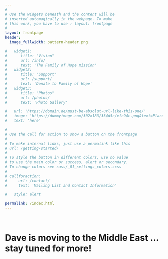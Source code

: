 ```yaml
---
#
# Use the widgets beneath and the content will be
# inserted automagically in the webpage. To make
# this work, you have to use › layout: frontpage
#
layout: frontpage
header:
  image_fullwidth: pattern-header.png

#   widget1:
#      title: "Vision"
#      url: /info/
#      text: 'The Family of Hope mission'
#   widget2:
#      title: "Support"
#      url: /support/
#      text: 'Donate to Family of Hope'
#   widget3:
#      title: "Photos"
#      url: /photos/
#      text: 'Photo Gallery'

#   url: 'https://domain.de/must-be-absolut-url-like-this-one/'
#   image: 'https://dummyimage.com/302x183/334d5c/efc94c.png&text=Placeholder'
#   text: 'here'

#
# Use the call for action to show a button on the frontpage
#
# To make internal links, just use a permalink like this
# url: /getting-started/
#
# To style the button in different colors, use no value
# to use the main color or success, alert or secondary.
# To change colors see sass/_01_settings_colors.scss
#
# callforaction:
#     url: /contact/
#     text: 'Mailing List and Contact Information'

#   style: alert

permalink: /index.html
---
```


&nbsp;

# Dave is moving to the Middle East ... stay tuned for more!

<!-- div id="videoModal" class="reveal-modal large" data-reveal="">
  <div class="flex-video widescreen vimeo" style="display: block;">
    <iframe width="1280" height="720" src="https://www.youtube.com/embed/3b5zCFSmVvU" frameborder="0" allowfullscreen></iframe>
  </div>
  <a class="close-reveal-modal">&#215;</a>
</div -->

